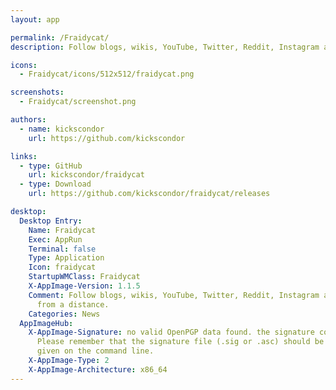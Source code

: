 ```yaml
---
layout: app

permalink: /Fraidycat/
description: Follow blogs, wikis, YouTube, Twitter, Reddit, Instagram and the like... from a distance.

icons:
  - Fraidycat/icons/512x512/fraidycat.png

screenshots:
  - Fraidycat/screenshot.png

authors:
  - name: kickscondor
    url: https://github.com/kickscondor

links:
  - type: GitHub
    url: kickscondor/fraidycat
  - type: Download
    url: https://github.com/kickscondor/fraidycat/releases

desktop:
  Desktop Entry:
    Name: Fraidycat
    Exec: AppRun
    Terminal: false
    Type: Application
    Icon: fraidycat
    StartupWMClass: Fraidycat
    X-AppImage-Version: 1.1.5
    Comment: Follow blogs, wikis, YouTube, Twitter, Reddit, Instagram and the like...
      from a distance.
    Categories: News
  AppImageHub:
    X-AppImage-Signature: no valid OpenPGP data found. the signature could not be verified.
      Please remember that the signature file (.sig or .asc) should be the first file
      given on the command line.
    X-AppImage-Type: 2
    X-AppImage-Architecture: x86_64
---
```


